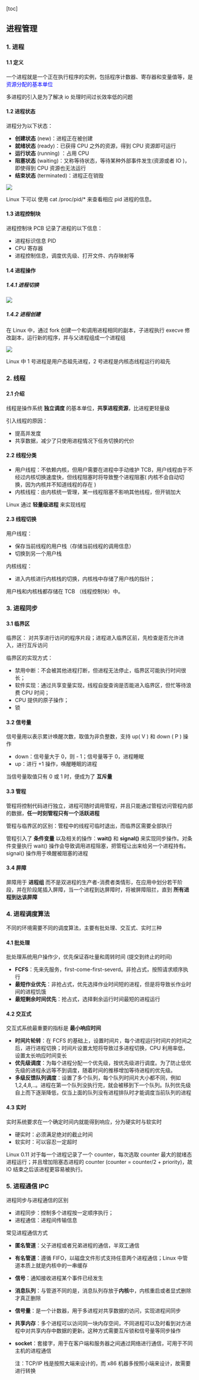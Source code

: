 [toc]

## 进程管理

### 1. 进程

#### 1.1 定义

一个进程就是一个正在执行程序的实例，包括程序计数器、寄存器和变量值等，是 <font color=blue>资源分配的基本单位</font>

多进程的引入是为了解决 io 处理时间过长效率低的问题

#### 1.2 进程状态

进程分为以下状态：

- **创建状态** (new)：进程正在被创建
- **就绪状态** (ready)：已获得 CPU 之外的资源，得到 CPU 资源即可运行
- **运行状态** (running) ：占用 CPU
- **阻塞状态** (waiting)：又称等待状态，等待某种外部事件发生(资源或者 IO )，即使得到 CPU 资源也无法运行
-  **结束状态** (terminated)：进程正在销毁

![](img/进程状态转换.jpg)

Linux 下可以 使用 cat /proc/pid/* 来查看相应 pid 进程的信息。

#### 1.3 进程控制块

进程控制块 PCB 记录了进程的以下信息：

- 进程标识信息 PID
- CPU 寄存器
- 进程控制信息，调度优先级、打开文件、内存映射等

#### 1.4 进程操作

##### 1.4.1 进程切换

![](img/进程切换.jpg)

##### 1.4.2 进程创建

在 Linux 中，通过 fork 创建一个和调用进程相同的副本，子进程执行 execve 修改副本，运行新的程序，并与父进程组成一个进程组

![](img/linux进程fork.jpg)

Linux 中 1 号进程是用户态祖先进程，2 号进程是内核态线程运行的祖先



### 2. 线程

#### 2.1 介绍

线程是操作系统 **独立调度** 的基本单位，**共享进程资源**，比进程更轻量级

引入线程的原因：

- 提高并发度
- 共享数据，减少了只使用进程情况下任务切换的代价

#### 2.2 线程分类

- 用户线程：不依赖内核，但用户需要在进程中手动维护 TCB，用户线程由于不经过内核切换速度快，但线程阻塞时将导致整个进程阻塞( 内核不会自动切换，因为内核并不知道线程的存在 )
- 内核线程：由内核统一管理，某一线程阻塞不影响其他线程，但开销加大

Linux 通过 **轻量级进程** 来实现线程

#### 2.3 线程切换

用户线程：

- 保存当前线程的用户栈（存储当前线程的调用信息）
- 切换到另一个用户栈

内核线程：

- 进入内核进行内核栈的切换，内核栈中存储了用户栈的指针；

用户栈和内核栈都存储在 TCB （线程控制块）中。



### 3. 进程同步

#### 3.1 临界区

临界区： 对共享进行访问的程序片段；进程进入临界区前，先检查是否允许进入，进行互斥访问

临界区的实现方式：

- 禁用中断：不会被其他进程打断，但进程无法停止，临界区可能执行时间很长；
- 软件实现：通过共享变量实现，线程自旋查询是否能进入临界区，但忙等待浪费 CPU 时间；
- CPU 提供的原子操作；
- 锁

#### 3.2 信号量

信号量用以表示累计唤醒次数，取值为非负整数，支持 up( V ) 和 down ( P ) 操作

- down：信号量大于 0，则 - 1；信号量等于 0，进程睡眠
- up：进行 +1 操作，唤醒睡眠的进程

当信号量取值只有 0 或 1 时，便成为了 **互斥量**

#### 3.3 管程

管程将控制代码进行独立，进程可随时调用管程，并且只能通过管程访问管程内部的数据，**任一时刻管程只有一个活跃进程**

管程与临界区的区别：管程中的线程可临时退出，而临界区需要全部执行

管程引入了 **条件变量** 以及相关的操作：**wait()** 和 **signal()** 来实现同步操作。对条件变量执行 wait() 操作会导致调用进程阻塞，把管程让出来给另一个进程持有。signal() 操作用于唤醒被阻塞的进程

#### 3.4 屏障

屏障用于 **进程组** 而不是双进程的生产者-消费者类情形，在应用中划分若干阶段，并在阶段尾插入屏障，当一个进程到达屏障时，将被屏障阻拦，直到 **所有进程到达该屏障**



### 4. 进程调度算法

不同的环境需要不同的调度算法，主要有批处理、交互式、实时三种

#### 4.1 批处理

批处理系统用户操作少，优先保证吞吐量和周转时间 (提交到终止的时间)

- **FCFS**：先来先服务，first-come-first-severd。非抢占式，按照请求顺序执行
- **最短作业优先**：非抢占式，优先选择作业时间短的进程，但是将导致长作业时间的进程饥饿
- **最短剩余时间优先**：抢占式，选择剩余运行时间最短的进程运行

#### 4.2 交互式

交互式系统最重要的指标是 **最小响应时间**

- **时间片轮转**：在 FCFS 的基础上，设置时间片，每个进程运行时间片的时间之后，进行进程切换；时间片设置太短将导致过多进程切换，CPU 利用率低，设置太长响应时间变长
- **优先级调度**：为每个进程分配一个优先级，按优先级进行调度。为了防止低优先级的进程永远等不到调度，随着时间的推移增加等待进程的优先级。
- **多级反馈队列调度**：设置了多个队列，每个队列时间片大小都不同，例如 1,2,4,8,..。进程在第一个队列没执行完，就会被移到下一个队列。队列优先级自上而下逐渐降低，仅当上面的队列没有进程排队时才能调度当前队列的进程

#### 4.3 实时

实时系统要求在一个确定时间内就能得到响应，分为硬实时与软实时

- 硬实时：必须满足绝对的截止时间
- 软实时：可以容忍一定超时



Linux 0.11 对于每一个进程记录了一个 counter，每次选取 counter 最大的就绪态进程运行；并且增加阻塞态进程的 counter (counter = counter/2 +  priority)，故 IO 结束之后该进程更容易被执行。



### 5. 进程通信 IPC

进程同步与进程通信的区别

- 进程同步：控制多个进程按一定顺序执行；
- 进程通信：进程间传输信息

常见进程通信方式

- **匿名管道**：父子进程或者兄弟进程的通信，半双工通信

- **有名管道**：遵循 FIFO，以磁盘文件形式支持任意两个进程通信；Linux 中管道本质上就是内核中的一串缓存

- **信号**：通知接收进程某个事件已经发生

- **消息队列**：与管道不同的是，消息队列存放于**内核**中，内核重启或者显式删除才真正删除

- **信号量**：是一个计数器，用于多进程对共享数据的访问，实现进程间同步

- **共享内存**：多个进程可以访问同一块内存空间，不同进程可以及时看到对方进程中对共享内存中数据的更新。这种方式需要互斥锁和信号量等同步操作

- **socket**：套接字，用于在客户端和服务器之间通过网络进行通信，可用于不同主机的进程通信

  注：TCP/IP 栈是按照大端来设计的，而 x86 机器多按照小端来设计，故需要进行转换
  